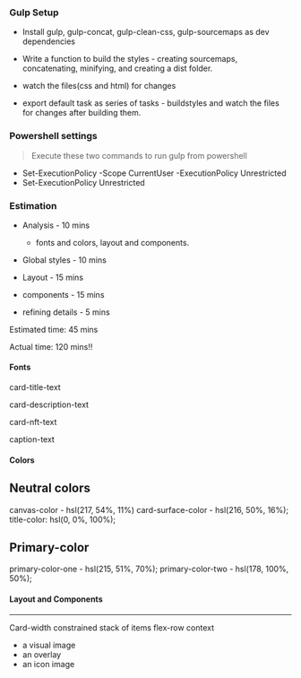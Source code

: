 ### Gulp Setup

- Install gulp, gulp-concat, gulp-clean-css, gulp-sourcemaps as dev dependencies

- Write a function to build the styles - creating sourcemaps, concatenating, minifying, and creating a dist folder.

- watch the files(css and html) for changes

- export default task as series of tasks - buildstyles and watch the files for changes after building them.

### Powershell settings

> Execute these two commands to run gulp from powershell

- Set-ExecutionPolicy -Scope CurrentUser -ExecutionPolicy Unrestricted
- Set-ExecutionPolicy Unrestricted


### Estimation

- Analysis - 10 mins  
  - fonts and colors, layout and components.

- Global styles - 10 mins

- Layout - 15 mins

- components - 15 mins

- refining details - 5 mins

Estimated time: 45 mins

Actual time: 120 mins!!

#### Fonts

card-title-text 

card-description-text

card-nft-text

caption-text

#### Colors

Neutral colors
---------------
canvas-color - hsl(217, 54%, 11%)
card-surface-color - hsl(216, 50%, 16%);
title-color: hsl(0, 0%, 100%);

Primary-color
-------------
primary-color-one - hsl(215, 51%, 70%);
primary-color-two - hsl(178, 100%, 50%);

#### Layout and  Components
------------------------------

Card-width constrained
stack of items
flex-row context

- a visual image
- an overlay 
- an icon image






